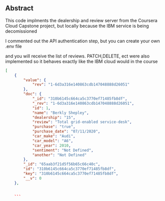 ## Abstract

This code implments the dealership and review server from the Coursera Cloud Capstone project, but locally because the IBM service is being decomissioned

I commented out the API authentication step, but you can create your own .env file

and you will receive the list of reviews. PATCH,DELETE, ect were also implemented so it behaves exactly like the IBM cloud would in the course
```json
[
    {
        "value": {
            "rev": "1-6d3a316e140863cdb147048888d26051"
        },
        "doc": {
            "_id": "310b6145c664ca5c3770ef71485fb8df",
            "_rev": "1-6d3a316e140863cdb147048888d26051",
            "id": 1,
            "name": "Berkly Shepley",
            "dealership": "15",
            "review": "Total grid-enabled service-desk",
            "purchase": "true",
            "purchase_date": "07/11/2020",
            "car_make": "Audi",
            "car_model": "A6",
            "car_year": 2010,
            "sentiment": "Not Defined",
            "another": "Not Defined"
        },
        "_id": "65aab3f21d5f56b65c66c40c",
        "id": "310b6145c664ca5c3770ef71485fb8df",
        "key": "310b6145c664ca5c3770ef71485fb8df",
        "__v": 0
    },

  
    ```
